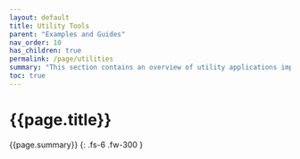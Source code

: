 ```yaml
---
layout: default
title: Utility Tools
parent: "Examples and Guides"
nav_order: 10
has_children: true
permalink: /page/utilities
summary: "This section contains an overview of utility applications implemented CREST."
toc: true
---
```


# {{page.title}}

{{page.summary}}
{: .fs-6 .fw-300 }



